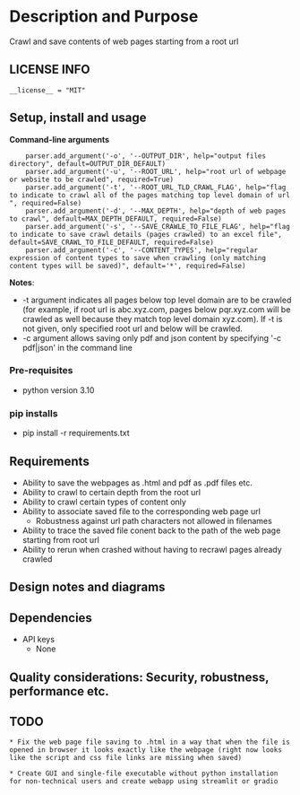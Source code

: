 # Description and Purpose
Crawl and save contents of web pages starting from a root url
## LICENSE INFO
```
__license__ = "MIT"
```
## Setup, install and usage
**Command-line arguments**
```
    parser.add_argument('-o', '--OUTPUT_DIR', help="output files directory", default=OUTPUT_DIR_DEFAULT)
    parser.add_argument('-u', '--ROOT_URL', help="root url of webpage or website to be crawled", required=True)
    parser.add_argument('-t', '--ROOT_URL_TLD_CRAWL_FLAG', help="flag to indicate to crawl all of the pages matching top level domain of url ", required=False)
    parser.add_argument('-d', '--MAX_DEPTH', help="depth of web pages to crawl", default=MAX_DEPTH_DEFAULT, required=False)
    parser.add_argument('-s', '--SAVE_CRAWLE_TO_FILE_FLAG', help="flag to indicate to save crawl details (pages crawled) to an excel file", default=SAVE_CRAWL_TO_FILE_DEFAULT, required=False)
    parser.add_argument('-c', '--CONTENT_TYPES', help="regular expression of content types to save when crawling (only matching content types will be saved)", default='*', required=False)

```
 **Notes**: 
 * -t argument indicates all pages below top level domain are to be crawled (for example, if root url is abc.xyz.com, pages below pqr.xyz.com will be crawled as well because they match top level domain xyz.com). If -t is not given, only specified root url and below will be crawled.
 * -c argument allows saving only pdf and json content by specifying '-c pdf\|json' in the command line   
### Pre-requisites
* python version 3.10
### pip installs
* pip install -r requirements.txt
### 
## Requirements
* Ability to save the webpages as .html and pdf as .pdf files etc.
* Ability to crawl to certain depth from the root url
* Ability to crawl certain types of content only
* Ability to associate saved file to the corresponding web page url
    * Robustness against url path characters not allowed in filenames
* Ability to trace the saved file conent back to the path of the web page starting from root url  
* Ability to rerun when crashed without having to recrawl pages already crawled

## Design notes and diagrams
## Dependencies
* API keys 
    * None

## Quality considerations: Security, robustness, performance etc.
## TODO
    * Fix the web page file saving to .html in a way that when the file is opened in browser it looks exactly like the webpage (right now looks like the script and css file links are missing when saved)

    * Create GUI and single-file executable without python installation for non-technical users and create webapp using streamlit or gradio
